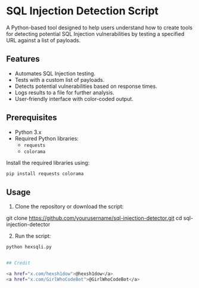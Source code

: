 # SQL Injection Detection Script

A Python-based tool designed to help users understand how to create tools for detecting potential SQL Injection vulnerabilities by testing a specified URL against a list of payloads.

## Features

- Automates SQL Injection testing.
- Tests with a custom list of payloads.
- Detects potential vulnerabilities based on response times.
- Logs results to a file for further analysis.
- User-friendly interface with color-coded output.

## Prerequisites

- Python 3.x
- Required Python libraries:
  - `requests`
  - `colorama`

Install the required libraries using:

```bash
pip install requests colorama
```
## Usage

1. Clone the repository or download the script:

git clone https://github.com/yourusername/sql-injection-detector.git
cd sql-injection-detector


2. Run the script:

```bash
python hexsqli.py


## Credit 

<a href="x.com/hexsh1dow">@hexsh1dow</a>
<a href="x.com/GirlWhoCodeBot">@GirlWhoCodeBot</a>
